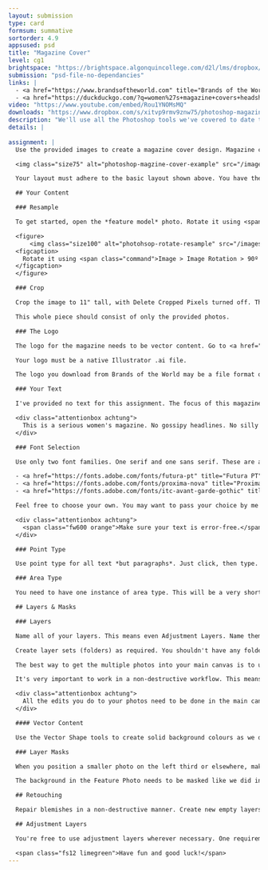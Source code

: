 ```yaml
---
layout: submission
type: card
formsum: summative
sortorder: 4.9
appsused: psd
title: "Magazine Cover"
level: cg1
brightspace: "https://brightspace.algonquincollege.com/d2l/lms/dropbox/user/folder_submit_files.d2l?db=84515&grpid=0&isprv=0&bp=0&ou=92671"
submission: "psd-file-no-dependancies"
links: |
  - <a href="https://www.brandsoftheworld.com" title="Brands of the World Vector Logos" target="_blank">Brands of the World</a>
  - <a href="https://duckduckgo.com/?q=women%27s+magazine+covers+headshot&amp;t=osx&amp;iax=images&amp;ia=images" title="Magazine Cover images" target="_blank">Magazine Cover images</a>
video: "https://www.youtube.com/embed/Rou1YNOMsMQ"
downloads: "https://www.dropbox.com/s/xitvp9rmv9znw75/photoshop-magazine-cover.zip?dl=1"
description: "We'll use all the Photoshop tools we've covered to date to design a magazine cover using a non-destructive workflow."
details: |
  
assignment: |
  Use the provided images to create a magazine cover design. Magazine covers usually conform to standard layouts due to display racks and other marketing considerations. Yours needs to conform to them, too.

  <img class="size75" alt="photoshop-magzine-cover-example" src="/images/photoshop-magazine-cover/magazine-cover-wireframe.svg">

  Your layout must adhere to the basic layout shown above. You have the option of placing your model photos in either of the coverline areas. You can place them anywhere inside those areas. The feature photo is the feature photo.

  ## Your Content

  ### Resample

  To get started, open the *feature model* photo. Rotate it using <span class="command">Image > Image Rotation > 90º Clockwise</span>. Resample it to 8.5" wide. Leave the height to whatever it is.

  <figure>
      <img class="size100" alt="photohsop-rotate-resample" src="/images/photoshop-magazine-cover/photohsop-rotate-resample.jpg">
  <figcaption>
    Rotate it using <span class="command">Image > Image Rotation > 90º Clockwise</span>.
  </figcaption>
  </figure>

  ### Crop

  Crop the image to 11" tall, with Delete Cropped Pixels turned off. This is really the only cropping you should do.

  This whole piece should consist of only the provided photos.

  ### The Logo

  The logo for the magazine needs to be vector content. Go to <a href="https://www.brandsoftheworld.com" title="Brands of the World Vector Logos" target="_blank">Brands of the World</a> to download a magazine logo.

  Your logo must be a native Illustrator .ai file.

  The logo you download from Brands of the World may be a file format other than a native .ai Illustrator file. If yours is some other format, simply open it in Illustrator to perform a Save As... Illustrator. Use <span class="command">File > Place Embedded</span> to get the logo into your Photoshop file.

  ### Your Text

  I've provided no text for this assignment. The focus of this magazine is women. Visit women's magazine web sites to source headlines. If you wish, you could pretend the provided photos are certain celebrities. You can base your text on this assumption.

  <div class="attentionbox achtung">
    This is a serious women's magazine. No gossipy headlines. No silly headlines.
  </div>

  ### Font Selection

  Use only two font families. One serif and one sans serif. These are a few useful font pairs:

  - <a href="https://fonts.adobe.com/fonts/futura-pt" title="Futura PT" target="_blank">Futura PT</a> with <a href="https://fonts.adobe.com/fonts/kepler" title="Kepler Font" target="_blank">Kepler</a>
  - <a href="https://fonts.adobe.com/fonts/proxima-nova" title="Proxima Nova" target="_blank">Proxima Nova</a> with <a href="https://fonts.adobe.com/fonts/utopia" title="Utopia" target="_blank">Utopia</a>
  - <a href="https://fonts.adobe.com/fonts/itc-avant-garde-gothic" title="Avant Garde Gothic" target="_blank">Avant Garde Gothic</a> with <a href="https://fonts.adobe.com/fonts/sabon" title="Sabon" target="_blank">Sabon</a>

  Feel free to choose your own. You may want to pass your choice by me before you go too far.

  <div class="attentionbox achtung">
    <span class="fw600 orange">Make sure your text is error-free.</span> I suggest you go to a similar magazine's web site to copy/paste text. Paste it into a text file. Save that with your project as you work.
  </div>

  ### Point Type

  Use point type for all text *but paragraphs*. Just click, then type. Do not drag a box. This will be almost all text in this layout.

  ### Area Type

  You need to have one instance of area type. This will be a very short paragraph of text. That means that you drag a box.

  ## Layers & Masks

  ### Layers

  Name all of your layers. This means even Adjustment Layers. Name them specifically. Blemishes Copy is not even acceptable.

  Create layer sets (folders) as required. You shouldn't have any folders with only one layer in it. They're there to organize multiple layers.

  The best way to get the multiple photos into your main canvas is to use <span class="command">File > Place Embedded...</span>. 

  It's very important to work in a non-destructive workflow. This means that you do not touch the original photos.

  <div class="attentionbox achtung">
    All the edits you do to your photos need to be done in the main canvas, not in the original photo's file.
  </div>

  #### Vector Content

  Use the Vector Shape tools to create solid background colours as we did in the Layers assignment a few weeks ago. Avoid using any other techniques to create solid shapes.

  ### Layer Masks

  When you position a smaller photo on the left third or elsewhere, make sure you mask it to hide unwanted areas.

  The background in the Feature Photo needs to be masked like we did in class.

  ## Retouching

  Repair blemishes in a non-destructive manner. Create new empty layers when you clone to remove blemishes, as we did in the previous lesson.

  ## Adjustment Layers

  You're free to use adjustment layers wherever necessary. One requirement is to use them to change the eyes and lips colours of the main model. Be subtle with your edits.

  <span class="fs12 limegreen">Have fun and good luck!</span>
---
```

